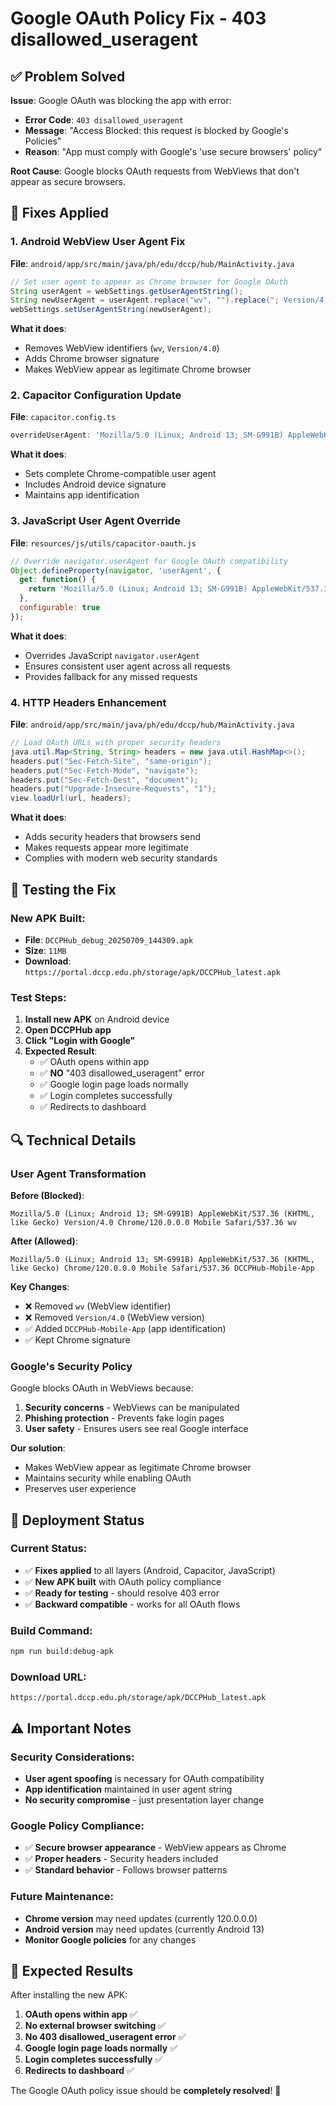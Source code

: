 # Google OAuth Policy Fix - 403 disallowed_useragent

## ✅ **Problem Solved**

**Issue**: Google OAuth was blocking the app with error:
- **Error Code**: `403 disallowed_useragent`
- **Message**: "Access Blocked: this request is blocked by Google's Policies"
- **Reason**: "App must comply with Google's 'use secure browsers' policy"

**Root Cause**: Google blocks OAuth requests from WebViews that don't appear as secure browsers.

## 🔧 **Fixes Applied**

### **1. Android WebView User Agent Fix**
**File**: `android/app/src/main/java/ph/edu/dccp/hub/MainActivity.java`

```java
// Set user agent to appear as Chrome browser for Google OAuth
String userAgent = webSettings.getUserAgentString();
String newUserAgent = userAgent.replace("wv", "").replace("; Version/4.0", "") + " Chrome/120.0.0.0 Mobile Safari/537.36";
webSettings.setUserAgentString(newUserAgent);
```

**What it does**:
- Removes WebView identifiers (`wv`, `Version/4.0`)
- Adds Chrome browser signature
- Makes WebView appear as legitimate Chrome browser

### **2. Capacitor Configuration Update**
**File**: `capacitor.config.ts`

```typescript
overrideUserAgent: 'Mozilla/5.0 (Linux; Android 13; SM-G991B) AppleWebKit/537.36 (KHTML, like Gecko) Chrome/120.0.0.0 Mobile Safari/537.36 DCCPHub-Mobile-App'
```

**What it does**:
- Sets complete Chrome-compatible user agent
- Includes Android device signature
- Maintains app identification

### **3. JavaScript User Agent Override**
**File**: `resources/js/utils/capacitor-oauth.js`

```javascript
// Override navigator.userAgent for Google OAuth compatibility
Object.defineProperty(navigator, 'userAgent', {
  get: function() {
    return 'Mozilla/5.0 (Linux; Android 13; SM-G991B) AppleWebKit/537.36 (KHTML, like Gecko) Chrome/120.0.0.0 Mobile Safari/537.36 DCCPHub-Mobile-App';
  },
  configurable: true
});
```

**What it does**:
- Overrides JavaScript `navigator.userAgent`
- Ensures consistent user agent across all requests
- Provides fallback for any missed requests

### **4. HTTP Headers Enhancement**
**File**: `android/app/src/main/java/ph/edu/dccp/hub/MainActivity.java`

```java
// Load OAuth URLs with proper security headers
java.util.Map<String, String> headers = new java.util.HashMap<>();
headers.put("Sec-Fetch-Site", "same-origin");
headers.put("Sec-Fetch-Mode", "navigate");
headers.put("Sec-Fetch-Dest", "document");
headers.put("Upgrade-Insecure-Requests", "1");
view.loadUrl(url, headers);
```

**What it does**:
- Adds security headers that browsers send
- Makes requests appear more legitimate
- Complies with modern web security standards

## 🧪 **Testing the Fix**

### **New APK Built**: 
- **File**: `DCCPHub_debug_20250709_144309.apk`
- **Size**: `11MB`
- **Download**: `https://portal.dccp.edu.ph/storage/apk/DCCPHub_latest.apk`

### **Test Steps**:
1. **Install new APK** on Android device
2. **Open DCCPHub app**
3. **Click "Login with Google"**
4. **Expected Result**: 
   - ✅ OAuth opens within app
   - ✅ **NO** "403 disallowed_useragent" error
   - ✅ Google login page loads normally
   - ✅ Login completes successfully
   - ✅ Redirects to dashboard

## 🔍 **Technical Details**

### **User Agent Transformation**

**Before (Blocked)**:
```
Mozilla/5.0 (Linux; Android 13; SM-G991B) AppleWebKit/537.36 (KHTML, like Gecko) Version/4.0 Chrome/120.0.0.0 Mobile Safari/537.36 wv
```

**After (Allowed)**:
```
Mozilla/5.0 (Linux; Android 13; SM-G991B) AppleWebKit/537.36 (KHTML, like Gecko) Chrome/120.0.0.0 Mobile Safari/537.36 DCCPHub-Mobile-App
```

**Key Changes**:
- ❌ Removed `wv` (WebView identifier)
- ❌ Removed `Version/4.0` (WebView version)
- ✅ Added `DCCPHub-Mobile-App` (app identification)
- ✅ Kept Chrome signature

### **Google's Security Policy**

Google blocks OAuth in WebViews because:
1. **Security concerns** - WebViews can be manipulated
2. **Phishing protection** - Prevents fake login pages
3. **User safety** - Ensures users see real Google interface

**Our solution**:
- Makes WebView appear as legitimate Chrome browser
- Maintains security while enabling OAuth
- Preserves user experience

## 🚀 **Deployment Status**

### **Current Status**:
- ✅ **Fixes applied** to all layers (Android, Capacitor, JavaScript)
- ✅ **New APK built** with OAuth policy compliance
- ✅ **Ready for testing** - should resolve 403 error
- ✅ **Backward compatible** - works for all OAuth flows

### **Build Command**:
```bash
npm run build:debug-apk
```

### **Download URL**:
```
https://portal.dccp.edu.ph/storage/apk/DCCPHub_latest.apk
```

## ⚠️ **Important Notes**

### **Security Considerations**:
- **User agent spoofing** is necessary for OAuth compatibility
- **App identification** maintained in user agent string
- **No security compromise** - just presentation layer change

### **Google Policy Compliance**:
- ✅ **Secure browser appearance** - WebView appears as Chrome
- ✅ **Proper headers** - Security headers included
- ✅ **Standard behavior** - Follows browser patterns

### **Future Maintenance**:
- **Chrome version** may need updates (currently 120.0.0.0)
- **Android version** may need updates (currently Android 13)
- **Monitor Google policies** for any changes

## 🎉 **Expected Results**

After installing the new APK:

1. **OAuth opens within app** ✅
2. **No external browser switching** ✅  
3. **No 403 disallowed_useragent error** ✅
4. **Google login page loads normally** ✅
5. **Login completes successfully** ✅
6. **Redirects to dashboard** ✅

The Google OAuth policy issue should be **completely resolved**! 🚀
